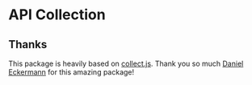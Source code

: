 # API Collection

## Thanks

This package is heavily based on [collect.js](https://github.com/ecrmnn/collect.js). 
Thank you so much [Daniel Eckermann](https://github.com/ecrmnn) for this amazing package!
